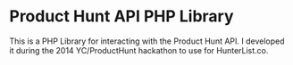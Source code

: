 Product Hunt API PHP Library
==============================

This is a PHP Library for interacting with the Product Hunt API. I developed it during the 2014 YC/ProductHunt hackathon to use for HunterList.co.